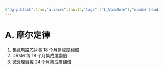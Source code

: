 ```yaml
---
{"dg-publish":true,"aliases":[null],"tags":["1_AtomNote"],"number headings":"auto, first-level 1, max 6, A.1.","Created-Date":"2024-03-01 10:21:42","Modified-Date":"2024-04-18 11:53:22","permalink":"/A01_Lessons/Ab03_计算机组织与体系结构/Moore定律/","dgPassFrontmatter":true}
---
```




# A. 摩尔定律

1. 集成电路芯片每 18 个月集成度翻倍
2. DRAM 每 18 个月集成度翻倍
3. 微处理器每 24 个月集成度翻倍















